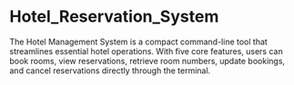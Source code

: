 # Hotel_Reservation_System
 The Hotel Management System is a compact command-line tool that streamlines essential hotel operations. With five core features, users can book rooms, view reservations, retrieve room numbers, update bookings, and cancel reservations directly through the terminal.
